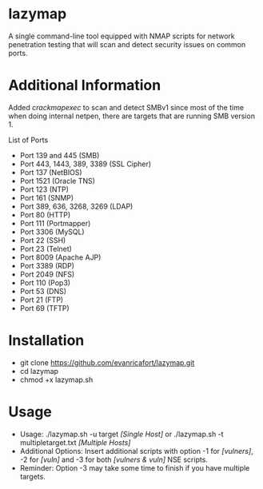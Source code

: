 # lazymap

A single command-line tool equipped with NMAP scripts for network penetration testing that will scan and detect security issues on common ports.

# Additional Information

Added _crackmapexec_ to scan and detect SMBv1 since most of the time when doing internal netpen, there are targets that are running SMB version 1.

List of Ports
- Port 139 and 445 (SMB)
- Port 443, 1443, 389, 3389 (SSL Cipher)
- Port 137 (NetBIOS)
- Port 1521 (Oracle TNS)
- Port 123 (NTP)
- Port 161 (SNMP)
- Port 389, 636, 3268, 3269 (LDAP)
- Port 80 (HTTP)
- Port 111 (Portmapper)
- Port 3306 (MySQL)
- Port 22 (SSH)
- Port 23 (Telnet)
- Port 8009 (Apache AJP)
- Port 3389 (RDP)
- Port 2049 (NFS)
- Port 110 (Pop3)
- Port 53 (DNS)
- Port 21 (FTP)
- Port 69 (TFTP)
  
# Installation

- git clone https://github.com/evanricafort/lazymap.git
- cd lazymap
- chmod +x lazymap.sh

# Usage

- Usage: ./lazymap.sh -u target _[Single Host]_ or ./lazymap.sh -t multipletarget.txt _[Multiple Hosts]_
- Additional Options: Insert additional scripts with option -1 for _[vulners]_, -2 for _[vuln]_ and -3 for both _[vulners & vuln]_ NSE scripts.
- Reminder: Option -3 may take some time to finish if you have multiple targets.
